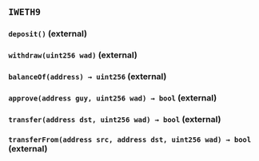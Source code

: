 ## `IWETH9`






### `deposit()` (external)





### `withdraw(uint256 wad)` (external)





### `balanceOf(address) → uint256` (external)





### `approve(address guy, uint256 wad) → bool` (external)





### `transfer(address dst, uint256 wad) → bool` (external)





### `transferFrom(address src, address dst, uint256 wad) → bool` (external)








